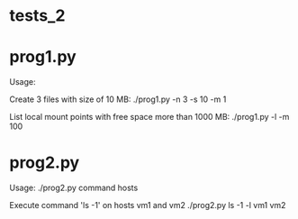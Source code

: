 # tests_2

# prog1.py 
Usage:

Create 3 files with size of 10 MB:
./prog1.py -n 3 -s 10 -m 1

List local mount points with free space more than 1000 MB:
./prog1.py -l -m 100

# prog2.py

Usage:
./prog2.py command hosts

Execute command 'ls -1' on hosts vm1 and vm2
./prog2.py ls -1 -l vm1 vm2
